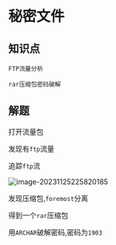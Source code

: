# 秘密文件

## 知识点

`FTP流量分析`

`rar压缩包密码破解`

## 解题

打开流量包

发现有`ftp`流量

追踪`ftp`流

![image-20231125225820185](G:/CTFWriteUp/buuctf/Misc/img/24-1.png)

发现压缩包,`foremost`分离

得到一个`rar`压缩包

用`ARCHAR`破解密码,密码为`1903`